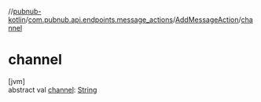 //[pubnub-kotlin](../../../index.md)/[com.pubnub.api.endpoints.message_actions](../index.md)/[AddMessageAction](index.md)/[channel](channel.md)

# channel

[jvm]\
abstract val [channel](channel.md): [String](https://kotlinlang.org/api/latest/jvm/stdlib/kotlin/-string/index.html)
